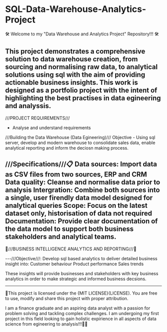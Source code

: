 # SQL-Data-Warehouse-Analytics-Project

🛠️ Welcome to my "Data Warehouse and Analytics Project" Repository!!! 🛠️

This project demonstrates a comprehensive solution to data warehouse creation, from sourcing and normalising raw data, to analytical solutions using sql with the aim of providing actionable business insights.
This work is designed as a portfolio project with the intent of highlighting the best practises in data egineering and analyssis.
-------------------------------------
///PROJECT REQUIREMENTS/// 
- Analyse and understand requirements
  
///Building the Data Warehouse (Data Egineering)///
Objective - Using sql server, develop and modern warehouse to consolidate sales data, enable analytical reporting and inform the deciosn making process. 

///Specifications///📋
Data sources: Import data as CSV files from two sources, ERP and CRM
Data quality: Cleanse and normalise data prior to analysis 
Intergration: Combine both sources into a single, user firendly data model designed for analytical queries
Scope: Focus on the latest dataset only, historisation of data not required
Documentation: Provide clear documentation of the data model to support both business stakeholders and analytical teams.
---------------------------------------
🏢///BUSINESS INTELLIGENCE ANALYTICS AND REPORTING///🏢

---///Objective///:
Develop sql based analytics to deliver detailed business insight into:
Customer behaviour
Product performance 
Sales trends

These insights will provide businesses and stakeholders with key business analytics in order to make strategic and informed business decsions.  

----------------------------------------

🚀This project is licensed under the {MIT LICENSE}(LICENSE). You are free to use, modify and share this project with proper attribution. 

I am a finance graduate and an aspiring data analyst with a passion for problem solving and tackling complex challenges. I am undergoing my first project in this field looking to gain holistic expirience in all aspects of data science from egineering to analysis!!!🧑‍💼  
